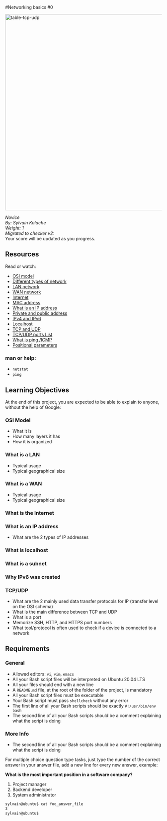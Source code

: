#Networking basics #0

<img width="628" alt="table-tcp-udp" src="https://github.com/user-attachments/assets/6d03159a-bff0-4d3c-96df-0ce6c59de4f7">


*Novice*  
*By: Sylvain Kalache*  
*Weight: 1*  
*Migrated to checker v2:*  
Your score will be updated as you progress.

## Resources
Read or watch:

- [OSI model](#)
- [Different types of network](#)
- [LAN network](#)
- [WAN network](#)
- [Internet](#)
- [MAC address](#)
- [What is an IP address](#)
- [Private and public address](#)
- [IPv4 and IPv6](#)
- [Localhost](#)
- [TCP and UDP](#)
- [TCP/UDP ports List](#)
- [What is ping /ICMP](#)
- [Positional parameters](#)

### man or help:
- `netstat`
- `ping`

## Learning Objectives
At the end of this project, you are expected to be able to explain to anyone, without the help of Google:

### OSI Model
- What it is
- How many layers it has
- How it is organized

### What is a LAN
- Typical usage
- Typical geographical size

### What is a WAN
- Typical usage
- Typical geographical size

### What is the Internet
### What is an IP address
- What are the 2 types of IP addresses
### What is localhost
### What is a subnet
### Why IPv6 was created

### TCP/UDP
- What are the 2 mainly used data transfer protocols for IP (transfer level on the OSI schema)
- What is the main difference between TCP and UDP
- What is a port
- Memorize SSH, HTTP, and HTTPS port numbers
- What tool/protocol is often used to check if a device is connected to a network

## Requirements
### General
- Allowed editors: `vi`, `vim`, `emacs`
- All your Bash script files will be interpreted on Ubuntu 20.04 LTS
- All your files should end with a new line
- A `README.md` file, at the root of the folder of the project, is mandatory
- All your Bash script files must be executable
- Your Bash script must pass `shellcheck` without any error
- The first line of all your Bash scripts should be exactly `#!/usr/bin/env bash`
- The second line of all your Bash scripts should be a comment explaining what the script is doing

### More Info
- The second line of all your Bash scripts should be a comment explaining what the script is doing

For multiple choice question type tasks, just type the number of the correct answer in your answer file, add a new line for every new answer, example:

**What is the most important position in a software company?**
1. Project manager
2. Backend developer
3. System administrator

```bash
sylvain@ubuntu$ cat foo_answer_file
3
sylvain@ubuntu$
